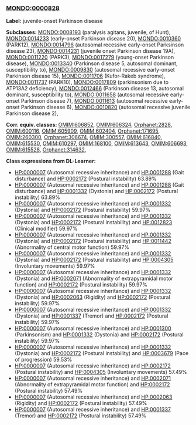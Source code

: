 
### [MONDO:0000828](http://purl.obolibrary.org/obo/MONDO_0000828)
**Label:** juvenile-onset Parkinson disease

**Subclasses:** [MONDO:0008193](http://purl.obolibrary.org/obo/MONDO_0008193) (paralysis agitans, juvenile, of Hunt), [MONDO:0014233](http://purl.obolibrary.org/obo/MONDO_0014233) (early-onset Parkinson disease 20), [MONDO:0010360](http://purl.obolibrary.org/obo/MONDO_0010360) (PARK12), [MONDO:0014796](http://purl.obolibrary.org/obo/MONDO_0014796) (autosomal recessive early-onset Parksinson disease 23), [MONDO:0014231](http://purl.obolibrary.org/obo/MONDO_0014231) (juvenile onset Parkinson disease 19A), [MONDO:0011220](http://purl.obolibrary.org/obo/MONDO_0011220) (PARK3), [MONDO:0017279](http://purl.obolibrary.org/obo/MONDO_0017279) (young-onset Parkinson disease), [MONDO:0013340](http://purl.obolibrary.org/obo/MONDO_0013340) (Parkinson disease 5, autosomal dominant, susceptibility to), [MONDO:0009830](http://purl.obolibrary.org/obo/MONDO_0009830) (autosomal recessive early-onset Parkinson disease 15), [MONDO:0011706](http://purl.obolibrary.org/obo/MONDO_0011706) (Kufor-Rakeb syndrome), [MONDO:0011737](http://purl.obolibrary.org/obo/MONDO_0011737) (PARK10), [MONDO:0017809](http://purl.obolibrary.org/obo/MONDO_0017809) (parkinsonism due to ATP13A2 deficiency), [MONDO:0012466](http://purl.obolibrary.org/obo/MONDO_0012466) (Parkinson disease 13, autosomal dominant, susceptibility to), [MONDO:0011658](http://purl.obolibrary.org/obo/MONDO_0011658) (autosomal recessive early-onset Parkinson disease 7), [MONDO:0011613](http://purl.obolibrary.org/obo/MONDO_0011613) (autosomal recessive early-onset Parkinson disease 6), [MONDO:0010820](http://purl.obolibrary.org/obo/MONDO_0010820) (autosomal recessive juvenile Parkinson disease 2), 

**Corr. equiv. classes:** [OMIM:606852](http://purl.obolibrary.org/obo/OMIM_606852), [OMIM:606324](http://purl.obolibrary.org/obo/OMIM_606324), [Orphanet:2828](http://www.orpha.net/ORDO/Orphanet_2828), [OMIM:600116](http://purl.obolibrary.org/obo/OMIM_600116), [OMIM:605909](http://purl.obolibrary.org/obo/OMIM_605909), [OMIM:602404](http://purl.obolibrary.org/obo/OMIM_602404), [Orphanet:171695](http://www.orpha.net/ORDO/Orphanet_171695), [OMIM:260300](http://purl.obolibrary.org/obo/OMIM_260300), [Orphanet:306674](http://www.orpha.net/ORDO/Orphanet_306674), [OMIM:300557](http://purl.obolibrary.org/obo/OMIM_300557), [OMIM:616840](http://purl.obolibrary.org/obo/OMIM_616840), [OMIM:615530](http://purl.obolibrary.org/obo/OMIM_615530), [OMIM:610297](http://purl.obolibrary.org/obo/OMIM_610297), [OMIM:168100](http://purl.obolibrary.org/obo/OMIM_168100), [OMIM:613643](http://purl.obolibrary.org/obo/OMIM_613643), [OMIM:606693](http://purl.obolibrary.org/obo/OMIM_606693), [OMIM:615528](http://purl.obolibrary.org/obo/OMIM_615528), [Orphanet:314632](http://www.orpha.net/ORDO/Orphanet_314632), 

**Class expressions from DL-Learner:**

- [HP:0000007](http://purl.obolibrary.org/obo/HP_0000007) (Autosomal recessive inheritance) and [HP:0001288](http://purl.obolibrary.org/obo/HP_0001288) (Gait disturbance) and [HP:0002172](http://purl.obolibrary.org/obo/HP_0002172) (Postural instability) 63.89%
- [HP:0000007](http://purl.obolibrary.org/obo/HP_0000007) (Autosomal recessive inheritance) and [HP:0001288](http://purl.obolibrary.org/obo/HP_0001288) (Gait disturbance) and [HP:0001332](http://purl.obolibrary.org/obo/HP_0001332) (Dystonia) and [HP:0002172](http://purl.obolibrary.org/obo/HP_0002172) (Postural instability) 63.89%
- [HP:0000007](http://purl.obolibrary.org/obo/HP_0000007) (Autosomal recessive inheritance) and [HP:0001332](http://purl.obolibrary.org/obo/HP_0001332) (Dystonia) and [HP:0002172](http://purl.obolibrary.org/obo/HP_0002172) (Postural instability) 59.97%
- [HP:0000007](http://purl.obolibrary.org/obo/HP_0000007) (Autosomal recessive inheritance) and [HP:0001332](http://purl.obolibrary.org/obo/HP_0001332) (Dystonia) and [HP:0002172](http://purl.obolibrary.org/obo/HP_0002172) (Postural instability) and [HP:0012823](http://purl.obolibrary.org/obo/HP_0012823) (Clinical modifier) 59.97%
- [HP:0000007](http://purl.obolibrary.org/obo/HP_0000007) (Autosomal recessive inheritance) and [HP:0001332](http://purl.obolibrary.org/obo/HP_0001332) (Dystonia) and [HP:0002172](http://purl.obolibrary.org/obo/HP_0002172) (Postural instability) and [HP:0011442](http://purl.obolibrary.org/obo/HP_0011442) (Abnormality of central motor function) 59.97%
- [HP:0000007](http://purl.obolibrary.org/obo/HP_0000007) (Autosomal recessive inheritance) and [HP:0001332](http://purl.obolibrary.org/obo/HP_0001332) (Dystonia) and [HP:0002172](http://purl.obolibrary.org/obo/HP_0002172) (Postural instability) and [HP:0004305](http://purl.obolibrary.org/obo/HP_0004305) (Involuntary movements) 59.97%
- [HP:0000007](http://purl.obolibrary.org/obo/HP_0000007) (Autosomal recessive inheritance) and [HP:0001332](http://purl.obolibrary.org/obo/HP_0001332) (Dystonia) and [HP:0002071](http://purl.obolibrary.org/obo/HP_0002071) (Abnormality of extrapyramidal motor function) and [HP:0002172](http://purl.obolibrary.org/obo/HP_0002172) (Postural instability) 59.97%
- [HP:0000007](http://purl.obolibrary.org/obo/HP_0000007) (Autosomal recessive inheritance) and [HP:0001332](http://purl.obolibrary.org/obo/HP_0001332) (Dystonia) and [HP:0002063](http://purl.obolibrary.org/obo/HP_0002063) (Rigidity) and [HP:0002172](http://purl.obolibrary.org/obo/HP_0002172) (Postural instability) 59.97%
- [HP:0000007](http://purl.obolibrary.org/obo/HP_0000007) (Autosomal recessive inheritance) and [HP:0001332](http://purl.obolibrary.org/obo/HP_0001332) (Dystonia) and [HP:0001337](http://purl.obolibrary.org/obo/HP_0001337) (Tremor) and [HP:0002172](http://purl.obolibrary.org/obo/HP_0002172) (Postural instability) 59.97%
- [HP:0000007](http://purl.obolibrary.org/obo/HP_0000007) (Autosomal recessive inheritance) and [HP:0001300](http://purl.obolibrary.org/obo/HP_0001300) (Parkinsonism) and [HP:0001332](http://purl.obolibrary.org/obo/HP_0001332) (Dystonia) and [HP:0002172](http://purl.obolibrary.org/obo/HP_0002172) (Postural instability) 59.97%
- [HP:0000007](http://purl.obolibrary.org/obo/HP_0000007) (Autosomal recessive inheritance) and [HP:0001332](http://purl.obolibrary.org/obo/HP_0001332) (Dystonia) and [HP:0002172](http://purl.obolibrary.org/obo/HP_0002172) (Postural instability) and [HP:0003679](http://purl.obolibrary.org/obo/HP_0003679) (Pace of progression) 59.53%
- [HP:0000007](http://purl.obolibrary.org/obo/HP_0000007) (Autosomal recessive inheritance) and [HP:0002172](http://purl.obolibrary.org/obo/HP_0002172) (Postural instability) and [HP:0004305](http://purl.obolibrary.org/obo/HP_0004305) (Involuntary movements) 57.49%
- [HP:0000007](http://purl.obolibrary.org/obo/HP_0000007) (Autosomal recessive inheritance) and [HP:0002071](http://purl.obolibrary.org/obo/HP_0002071) (Abnormality of extrapyramidal motor function) and [HP:0002172](http://purl.obolibrary.org/obo/HP_0002172) (Postural instability) 57.49%
- [HP:0000007](http://purl.obolibrary.org/obo/HP_0000007) (Autosomal recessive inheritance) and [HP:0002063](http://purl.obolibrary.org/obo/HP_0002063) (Rigidity) and [HP:0002172](http://purl.obolibrary.org/obo/HP_0002172) (Postural instability) 57.49%
- [HP:0000007](http://purl.obolibrary.org/obo/HP_0000007) (Autosomal recessive inheritance) and [HP:0001337](http://purl.obolibrary.org/obo/HP_0001337) (Tremor) and [HP:0002172](http://purl.obolibrary.org/obo/HP_0002172) (Postural instability) 57.49%


